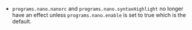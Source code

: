 - `programs.nano.nanorc` and `programs.nano.syntaxHighlight` no longer have an effect unless `programs.nano.enable` is set to true which is the default.